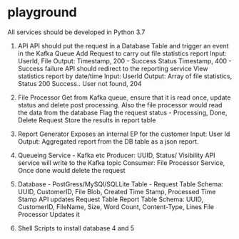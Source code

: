 # playground
 All services should be developed in Python 3.7

1. API
   API should put the request in a Database Table and trigger an event in the Kafka Queue
  Add Request to carry out file statistics report
    Input: UserId, File
    Output: Timestamp, 200 - Success Status
            Timestamp, 400 - Success failure
  API should redirect to the reporting service
  View statistics report by date/time
    Input: UserId
    Output: Array of file statistics, Status 200
            Success.. User not found, 204

2. File Processor
   Get from Kafka queue, ensure that it is read once, update status and delete post processing. Also the file processor would      read the data from the database
   Flag the request status - Processing, Done, Delete Request
   Store the results in report table
   
3. Report Generator
   Exposes an internal EP for the customer 
   Input: User Id
   Output: Aggregated report from the DB table as a json report.


4. Queueing Service - Kafka etc
   Producer: UUID, Status/ Visibility
          API service will write to the Kafka topic
   Consumer: File Processor Service, Once done would delete the request
   
5. Database - PostGress/MySQl/SQLLite
   Table - Request Table
            Schema: UUID, CustomerID, File Blob, Created Time Stamp, Processed Time Stamp
            API updates Request Table
           Report Table
            Schema: UUID, CustomerID, FileName, Size, Word Count, Content-Type, Lines
            File Processor Updates it
            
            
 6.  Shell Scripts to install database 4 and 5
            
           
   
   
   
